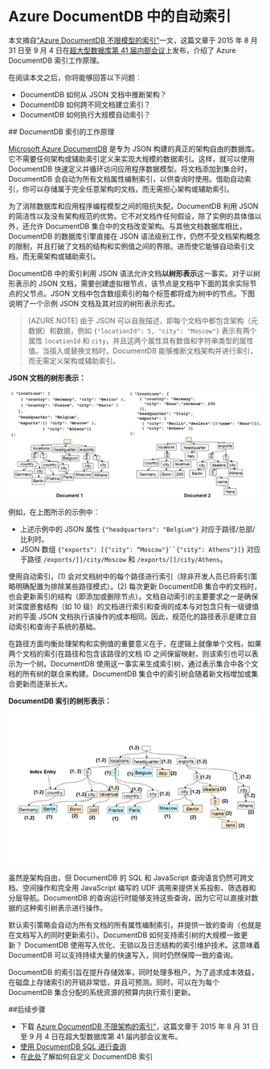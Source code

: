 <properties 
	pageTitle="Azure DocumentDB 中的自动索引| Azure" 
	description="了解 Azure DocumentDB 中的自动索引工作原理。" 
	services="documentdb" 
	authors="arramac" 
	manager="jhubbard" 
	editor="mimig" 
	documentationCenter=""/>

<tags 
	ms.service="documentdb" 
	ms.date="05/05/2016" 
	wacn.date="06/30/2016"/>
	
# Azure DocumentDB 中的自动索引

本文摘自[“Azure DocumentDB 不限模型的索引”](http://www.vldb.org/pvldb/vol8/p1668-shukla.pdf)一文，这篇文章于 2015 年 8 月 31 日至 9 月 4 日在[超大型数据库第 41 届内部会议](http://www.vldb.org/2015/)上发布，介绍了 Azure DocumentDB 索引工作原理。

在阅读本文之后，你将能够回答以下问题︰

- DocumentDB 如何从 JSON 文档中推断架构？
- DocumentDB 如何跨不同文档建立索引？
- DocumentDB 如何执行大规模自动索引？

##<a id="HowDocumentDBIndexingWorks"></a> DocumentDB 索引的工作原理

[Microsoft Azure DocumentDB](/documentation/services/documentdb/) 是专为 JSON 构建的真正的架构自由的数据库。它不需要任何架构或辅助索引定义来实现大规模的数据索引。这样，就可以使用 DocumentDB 快速定义并循环访问应用程序数据模型。将文档添加到集合时，DocumentDB 会自动为所有文档属性编制索引，以供查询时使用。借助自动索引，你可以存储属于完全任意架构的文档，而无需担心架构或辅助索引。

为了消除数据库和应用程序编程模型之间的阻抗失配，DocumentDB 利用 JSON 的简洁性以及没有架构规范的优势。它不对文档作任何假设，除了实例的具体值以外，还允许 DocumentDB 集合中的文档改变架构。与其他文档数据库相比，DocumentDB 的数据库引擎直接在 JSON 语法级别工作，仍然不受文档架构概念的限制，并且打破了文档的结构和实例值之间的界限。进而使它能够自动索引文档，而无需架构或辅助索引。

DocumentDB 中的索引利用 JSON 语法允许文档**以树形表示**这一事实。对于以树形表示的 JSON 文档，需要创建虚拟根节点，该节点是文档中下面的其余实际节点的父节点。JSON 文档中包含数组索引的每个标签都将成为树中的节点。下图说明了一个示例 JSON 文档及其对应的树形表示形式。

>[AZURE.NOTE] 由于 JSON 可以自我描述，即每个文档中都包含架构（元数据）和数据，例如 `{"locationId": 5, "city": "Moscow"}` 表示有两个属性 `locationId` 和 `city`，并且这两个属性具有数值和字符串类型的属性值。当插入或替换文档时，DocumentDB 能够推断文档架构并进行索引，而无需定义架构或辅助索引。


**JSON 文档的树形表示：**

![文档的树形表示](./media/documentdb-indexing/DocumentsAsTrees.png)

例如，在上图所示的示例中：

- 上述示例中的 JSON 属性 `{"headquarters": "Belgium"}` 对应于路径/总部/比利时。
- JSON 数组 `{"exports": [{"city": “Moscow"}``{"city": Athens"}]}` 对应于路径 `/exports/[]/city/Moscow` 和 `/exports/[]/city/Athens`。

使用自动索引，(1) 会对文档树中的每个路径进行索引（除非开发人员已将索引策略明确配置为排除某些路径模式）。(2) 每次更新 DocumentDB 集合中的文档时，也会更新索引的结构（即添加或删除节点）。文档自动索引的主要要求之一是确保对深度嵌套结构（如 10 级）的文档进行索引和查询的成本与对包含只有一级键值对的平面 JSON 文档执行该操作的成本相同。因此，规范化的路径表示是建立自动索引和查询子系统的基础。

在路径方面均衡处理架构和实例值的重要意义在于，在逻辑上就像单个文档，如果两个文档的索引在路径和包含该路径的文档 ID 之间保留映射，则该索引也可以表示为一个树。DocumentDB 使用这一事实来生成索引树，通过表示集合中各个文档的所有树的联合来构建。DocumentDB 集合中的索引树会随着新文档增加或集合更新而逐渐长大。


**DocumentDB 索引的树形表示：**

![索引的树形表示](./media/documentdb-indexing/IndexAsTree.png)

虽然是架构自由，但 DocumentDB 的 SQL 和 JavaScript 查询语言仍然可跨文档、空间操作和完全用 JavaScript 编写的 UDF 调用来提供关系投影、筛选器和分层导航。DocumentDB 的查询运行时能够支持这些查询，因为它可以直接对数据的这种索引树表示进行操作。

默认索引策略会自动为所有文档的所有属性编制索引，并提供一致的查询（也就是在文档写入的同时更新索引）。DocumentDB 如何支持索引树的大规模一致更新？ DocumentDB 使用写入优化、无锁以及日志结构的索引维护技术。这意味着 DocumentDB 可以支持持续大量的快速写入，同时仍然保障一致的查询。

DocumentDB 的索引旨在提升存储效率，同时处理多租户。为了追求成本效益，在磁盘上存储索引的开销非常低，并且可预测。同时，可以在为每个 DocumentDB 集合分配的系统资源的预算内执行索引更新。

##<a name="NextSteps"></a>后续步骤
- 下载 [Azure DocumentDB 不限架构的索引”](http://www.vldb.org/pvldb/vol8/p1668-shukla.pdf)，这篇文章于 2015 年 8 月 31 日至 9 月 4 日在超大型数据库第 41 届内部会议发布。
- [使用 DocumentDB SQL 进行查询](/documentation/articles/documentdb-sql-query)
- 在[此处](/documentation/articles/documentdb-indexing-policies)了解如何自定义 DocumentDB 索引
 

<!---HONumber=Mooncake_0627_2016-->